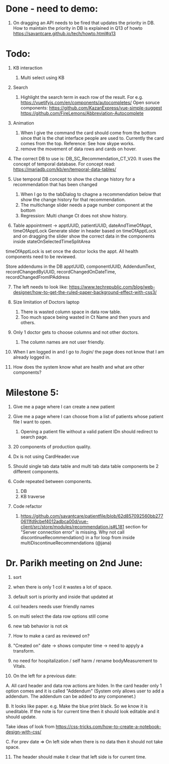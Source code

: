 Done - need to demo:
====================
1. On dragging an API needs to be fired that updates the priority in DB. How to maintain the priority in DB is explained in Q13 of howto https://savantcare.github.io/tech/howto.html#q13


Todo:
=====
1. KB interaction
   1. Multi select using KB

2. Search 
   1. Highlight the search term in each row of the result. For e.g. https://vuetifyjs.com/en/components/autocompletes/
   Open soruce components: <vue-simple-suggest> https://github.com/KazanExpress/vue-simple-suggest
                           https://github.com/FireLemons/Abbreviation-Autocomplete

3. Animation
    1. When I give the command the card should come from the bottom since that is the chat interface people are used to. Currently the card comes from the top. Reference: See how skype works.
    2. remove the movement of data rows and cards on hover.

4. The correct DB to use is: DB_SC_Recommendation_CT_V20. It uses the concept of temporal database. For concept read: https://mariadb.com/kb/en/temporal-data-tables/

5. Use temporal DB concept to show the change history for a recommendation that has been changed 
    1. When I go to the tabDialog to chagne a recommendation below that show the change history for that recommendation.
    2. The multichange slider needs a page number component at the bottom
    3. Regression: Multi change Ct does not show history.

6. Table appointment -> apptUUID, patientUUID, dateAndTimeOfAppt, timeOfApptLock
Generate slider in header based on timeOfApptLock and on dragging the slider show the correct data in the components inside stateOnSelectedTimeSplitArea

timeOfApptLock is set once the doctor locks the appt. All health components need to be reviewed.

Store addendums in the DB
apptUUID, componentUUID, AddendumText, recordChangedByUUID, recordChangedOnDateTime, recordChangedFromIPAddress

7. The left needs to look like: https://www.techrepublic.com/blog/web-designer/how-to-get-the-ruled-paper-background-effect-with-css3/

8. Size limitation of Doctors laptop
    1. There is wasted column space in data row table.
    2. Too much space being wasted in Ct Name and then yours and others.

9. Only 1 doctor gets to choose columns and not other doctors.
   1. The column names are not user friendly.

10. When I am logged in and I go to /login/ the page does not know that I am already logged in.

11. How does the system know what are health and what are other components?


Milestone 5:
============

1. Give me a page where I can create a new patient 

2. Give me a page where I can choose from a list of patients whose patient file I want to open.
   1. Opening a patient file without a valid patient IDn should redirect to search page.

3. 20 components of production quality.

4. Dx is not using CardHeader.vue

5. Should single tab data table and multi tab data table components be 2 different components.

6. Code repeated between components.
   1. DB  
   2. KB traverse

7. Code refactor

   1. https://github.com/savantcare/patientfile/blob/62d857092560bb2770611fd9cbef4012adbca00d/vue-client/src/store/modules/recommendation.js#L181 section for "Server connection error" is missing. Why not call discontinueRecommendation() in a for loop from inside multiDiscontinueRecommendations (@jana)










Dr. Parikh meeting on 2nd June:
===============================
1. sort
2. when there is only 1 col it wastes a lot of space.
3. default sort is priority and inside that updated at
4. col headers needs user friendly names
5. on multi select the data row options still come
6. new tab behavior is not ok
7. How to make a card as reviewed on?
8. "Created on" date -> shows computer time -> need to appyly a transform.
9. no need for hospitalization / self harm / rename bodyMeasurement to Vitals.


10. On the left for a previous date:

A. All card header and data row actions are hiden. In the card header only 1 option comes and it is called "Addendum"
(System only allows user to add a addendum. The addendum can be added to any componenet.)

B. It looks like paper. 
  e.g. Make the blue print black. So we know it is uneditable. If the note is for current time then it should look editable and it should update.

Take ideas of look from https://css-tricks.com/how-to-create-a-notebook-design-with-css/

C. For prev date => On left side when there is no data then it should not take space.

11. The header should make it clear that left side is for current time.


